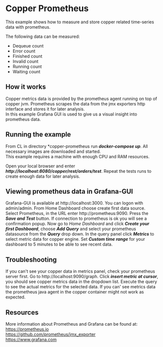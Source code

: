 Copper Prometheus
========
This example shows how to measure and store copper related time-series data with prometheus.  

The following data can be measured:
- Dequeue count
- Error count
- Finished count
- Invalid count
- Running count
- Waiting count

How it works
------------
Copper metrics data is provided by the prometheus agent running on top of copper jvm. Prometheus scrapes 
the data from the jmx exporters http interface and stores it for later analysis.  
In this example Grafana GUI is used to give us a visual insight into prometheus data.

Running the example
-------------------
From CL in directory *copper-prometheus run ***docker-compose up***.
All necessary images are downloaded and started.  
This example requires a machine with enough CPU and RAM resources. 

Open your local browser and enter 
***http://localhost:8080/copper/rest/orders/test***. 
Repeat the tests runs to create enough data for later analysis.

Viewing prometheus data in Grafana-GUI
----------------------------------------
Grafana-GUI is available at http://localhost:3000.
You can logon with admin/admin. 
From Home Dashboard choose create first data source.
Select Prometheus, in the URL enter http://prometheus:9090.
Press the ***Save and Test*** button. If connection to prometheus is ok 
you will see a confirmation popup.
Now go to *Home Dashboard* and click ***Create your first Dashboard***, choose ***Add Query***
and select your prometheus datasource from the ***Query*** drop down.
In the query panel click ***Metrics*** to select metric data for copper engine.
Set ***Custom time range*** for your dashboard to 5 minutes to be able to see recent data.

Troubleshooting
---------------
If you can't see your copper data in metrics panel, check your prometheus server first. Go to http://localhost:9090/graph. Click ***insert metric at cursor***, you should see copper metrics data
in the dropdown list. Execute the query to see the actual metrics for the selected data.
If you can' see metrics data the prometheus java agent in the copper container might not work as
expected.   

Resources
---------
More information about Prometheus and Grafana can be found at:  
https://prometheus.io  
https://github.com/prometheus/jmx_exporter  
https://www.grafana.com

  